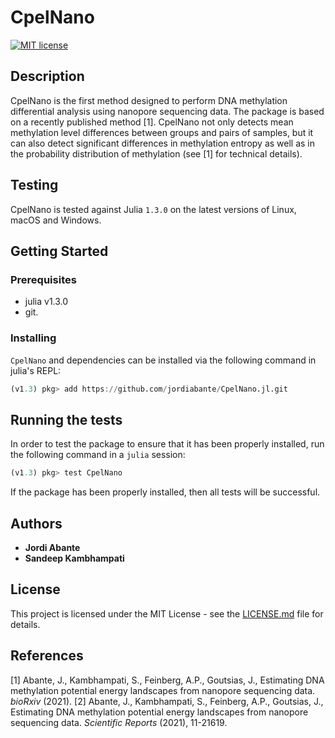 # CpelNano

[![MIT license](https://img.shields.io/badge/license-MIT-green.svg)](https://github.com/jordiabante/CpelNano.jl/blob/master/LICENSE)

## Description

CpelNano is the first method designed to perform DNA methylation differential analysis
using nanopore sequencing data. The package is based on a recently published method [1].
CpelNano not only detects mean methylation level differences between groups and pairs of
samples, but it can also detect significant differences in methylation entropy as well
as in the probability distribution of methylation (see [1] for technical details).

## Testing

CpelNano is tested against Julia `1.3.0` on the latest versions of Linux, macOS and Windows.

## Getting Started

### Prerequisites

* julia v1.3.0
* git.

### Installing

`CpelNano` and dependencies can be installed via the following command in julia's REPL:

```julia
(v1.3) pkg> add https://github.com/jordiabante/CpelNano.jl.git
```

## Running the tests

In order to test the package to ensure that it has been properly installed,
run the following command in a `julia` session:

```julia
(v1.3) pkg> test CpelNano
```

If the package has been properly installed, then all tests will be successful.

## Authors

* **Jordi Abante**
* **Sandeep Kambhampati**

## License

This project is licensed under the MIT License - see the [LICENSE.md](LICENSE.md)
file for details.

## References

[1] Abante, J., Kambhampati, S., Feinberg, A.P., Goutsias, J., Estimating DNA methylation
potential energy landscapes from nanopore sequencing data. _bioRxiv_ (2021).
[2] Abante, J., Kambhampati, S., Feinberg, A.P., Goutsias, J., Estimating DNA methylation
potential energy landscapes from nanopore sequencing data. _Scientific Reports_ (2021), 11-21619.
